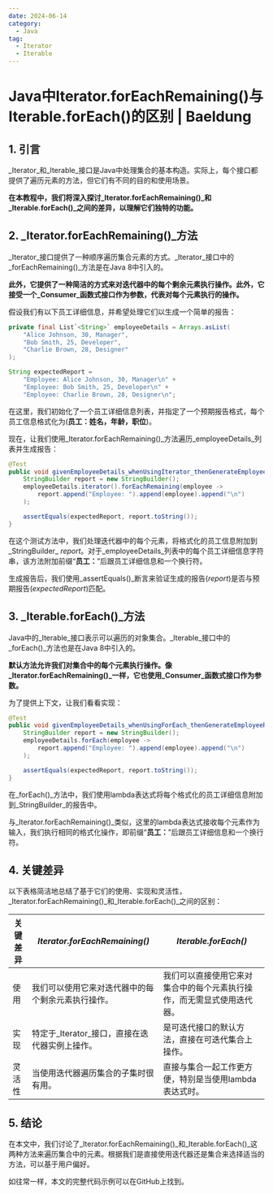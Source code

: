 ```yaml
---
date: 2024-06-14
category:
  - Java
tag:
  - Iterator
  - Iterable
---
```

# Java中Iterator.forEachRemaining()与Iterable.forEach()的区别 | Baeldung

## 1. 引言

_Iterator_和_Iterable_接口是Java中处理集合的基本构造。实际上，每个接口都提供了遍历元素的方法，但它们有不同的目的和使用场景。

**在本教程中，我们将深入探讨_Iterator.forEachRemaining()_和_Iterable.forEach()_之间的差异，以理解它们独特的功能。**

## 2. _Iterator.forEachRemaining()_方法

_Iterator_接口提供了一种顺序遍历集合元素的方式。_Iterator_接口中的_forEachRemaining()_方法是在Java 8中引入的。

**此外，它提供了一种简洁的方式来对迭代器中的每个剩余元素执行操作。此外，它接受一个_Consumer_函数式接口作为参数，代表对每个元素执行的操作。**

假设我们有以下员工详细信息，并希望处理它们以生成一个简单的报告：

```java
private final List`<String>` employeeDetails = Arrays.asList(
    "Alice Johnson, 30, Manager",
    "Bob Smith, 25, Developer",
    "Charlie Brown, 28, Designer"
);
```

```java
String expectedReport =
    "Employee: Alice Johnson, 30, Manager\n" +
    "Employee: Bob Smith, 25, Developer\n" +
    "Employee: Charlie Brown, 28, Designer\n";
```

在这里，我们初始化了一个员工详细信息列表，并指定了一个预期报告格式，每个员工信息格式化为(**员工：姓名，年龄，职位**)。

现在，让我们使用_Iterator.forEachRemaining()_方法遍历_employeeDetails_列表并生成报告：

```java
@Test
public void givenEmployeeDetails_whenUsingIterator_thenGenerateEmployeeReport() {
    StringBuilder report = new StringBuilder();
    employeeDetails.iterator().forEachRemaining(employee ->
        report.append("Employee: ").append(employee).append("\n")
    );

    assertEquals(expectedReport, report.toString());
}
```

在这个测试方法中，我们处理迭代器中的每个元素，将格式化的员工信息附加到_StringBuilder_ _report_。对于_employeeDetails_列表中的每个员工详细信息字符串，该方法附加前缀“**员工：**”后跟员工详细信息和一个换行符。

生成报告后，我们使用_assertEquals()_断言来验证生成的报告(_report_)是否与预期报告(_expectedReport_)匹配。

## 3. _Iterable.forEach()_方法

Java中的_Iterable_接口表示可以遍历的对象集合。_Iterable_接口中的_forEach()_方法也是在Java 8中引入的。

**默认方法允许我们对集合中的每个元素执行操作。像_Iterator.forEachRemaining()_一样，它也使用_Consumer_函数式接口作为参数。**

为了提供上下文，让我们看看实现：

```java
@Test
public void givenEmployeeDetails_whenUsingForEach_thenGenerateEmployeeReport() {
    StringBuilder report = new StringBuilder();
    employeeDetails.forEach(employee ->
        report.append("Employee: ").append(employee).append("\n")
    );

    assertEquals(expectedReport, report.toString());
}
```

在_forEach()_方法中，我们使用lambda表达式将每个格式化的员工详细信息附加到_StringBuilder_的报告中。

与_Iterator.forEachRemaining()_类似，这里的lambda表达式接收每个元素作为输入，我们执行相同的格式化操作，即前缀“**员工：**”后跟员工详细信息和一个换行符。

## 4. 关键差异

以下表格简洁地总结了基于它们的使用、实现和灵活性，_Iterator.forEachRemaining()_和_Iterable.forEach()_之间的区别：

| 关键差异 | _Iterator.forEachRemaining()_ | _Iterable.forEach()_ |
| --- | --- | --- |
| 使用 | 我们可以使用它来对迭代器中的每个剩余元素执行操作。 | 我们可以直接使用它来对集合中的每个元素执行操作，而无需显式使用迭代器。 |
| 实现 | 特定于_Iterator_接口，直接在迭代器实例上操作。 | 是可迭代接口的默认方法，直接在可迭代集合上操作。 |
| 灵活性 | 当使用迭代器遍历集合的子集时很有用。 | 直接与集合一起工作更方便，特别是当使用lambda表达式时。 |

## 5. 结论

在本文中，我们讨论了_Iterator.forEachRemaining()_和_Iterable.forEach()_这两种方法来遍历集合中的元素。根据我们是直接使用迭代器还是集合来选择适当的方法，可以基于用户偏好。

如往常一样，本文的完整代码示例可以在GitHub上找到。